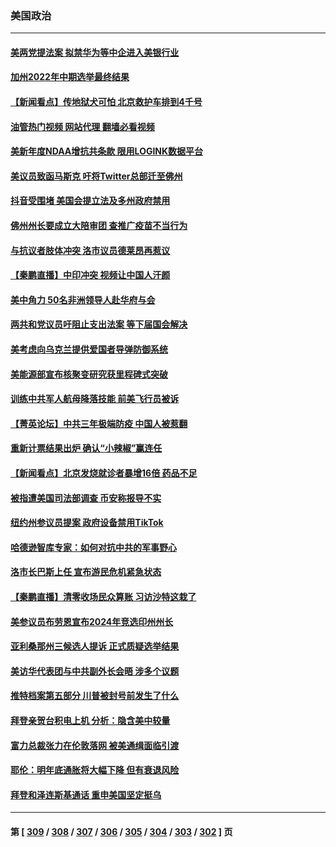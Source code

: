 ### 美国政治
---
#### [美两党提法案 拟禁华为等中企进入美银行业](../../pages/ncid1078159/n13884752.md?12150045) 
#### [加州2022年中期选举最终结果](../../pages/ncid1078159/n13884433.md?12150045) 
#### [【新闻看点】传地狱犬可怕 北京救护车排到4千号](../../pages/ncid1078159/n13884197.md?12150045) 
#### [油管热门视频 网站代理 翻墙必看视频](http://138.2.39.72:81/youtube.html?epic-marker?12150045)
#### [美新年度NDAA增抗共条款 限用LOGINK数据平台](../../pages/ncid1078159/n13884395.md?12150045) 
#### [美议员致函马斯克 吁将Twitter总部迁至佛州](../../pages/ncid1078159/n13884292.md?12150045) 
#### [抖音受围堵 美国会提立法及多州政府禁用](../../pages/ncid1078159/n13884105.md?12150045) 
#### [佛州州长要成立大陪审团 查推广疫苗不当行为](../../pages/ncid1078159/n13884190.md?12150045) 
#### [与抗议者肢体冲突 洛市议员德莱昂再惹议](../../pages/ncid1078159/n13884239.md?12150045) 
#### [【秦鹏直播】中印冲突 视频让中国人汗颜](../../pages/ncid1078159/n13884202.md?12150045) 
#### [美中角力 50名非洲领导人赴华府与会](../../pages/ncid1078159/n13884156.md?12150045) 
#### [两共和党议员吁阻止支出法案 等下届国会解决](../../pages/ncid1078159/n13884121.md?12150045) 
#### [美考虑向乌克兰提供爱国者导弹防御系统](../../pages/ncid1078159/n13884175.md?12150045) 
#### [美能源部宣布核聚变研究获里程碑式突破](../../pages/ncid1078159/n13884133.md?12150045) 
#### [训练中共军人航母降落技能 前美飞行员被诉](../../pages/ncid1078159/n13884100.md?12150045) 
#### [【菁英论坛】中共三年极端防疫 中国人被惹翻](../../pages/ncid1078159/n13884103.md?12150045) 
#### [重新计票结果出炉 确认“小辣椒”赢连任](../../pages/ncid1078159/n13884101.md?12150045) 
#### [【新闻看点】北京发烧就诊者暴增16倍 药品不足](../../pages/ncid1078159/n13883552.md?12150045) 
#### [被指遭美国司法部调查 币安称报导不实](../../pages/ncid1078159/n13883653.md?12150045) 
#### [纽约州参议员提案 政府设备禁用TikTok](../../pages/ncid1078159/n13883733.md?12150045) 
#### [哈德逊智库专家：如何对抗中共的军事野心](../../pages/ncid1078159/n13883608.md?12150045) 
#### [洛市长巴斯上任 宣布游民危机紧急状态](../../pages/ncid1078159/n13883685.md?12150045) 
#### [【秦鹏直播】清零收场民众算账 习访沙特这栽了](../../pages/ncid1078159/n13883473.md?12150045) 
#### [美参议员布劳恩宣布2024年竞选印州州长](../../pages/ncid1078159/n13883499.md?12150045) 
#### [亚利桑那州三候选人提诉 正式质疑选举结果](../../pages/ncid1078159/n13883476.md?12150045) 
#### [美访华代表团与中共副外长会晤 涉多个议题](../../pages/ncid1078159/n13883443.md?12150045) 
#### [推特档案第五部分 川普被封号前发生了什么](../../pages/ncid1078159/n13883474.md?12150045) 
#### [拜登亲贺台积电上机 分析：隐含美中较量](../../pages/ncid1078159/n13883456.md?12150045) 
#### [富力总裁张力在伦敦落网 被美通缉面临引渡](../../pages/ncid1078159/n13883423.md?12150045) 
#### [耶伦：明年底通胀将大幅下降 但有衰退风险](../../pages/ncid1078159/n13883402.md?12150045) 
#### [拜登和泽连斯基通话 重申美国坚定挺乌](../../pages/ncid1078159/n13883414.md?12150045) 

---
#### 第 [ [309](./309.md?12150045) / [308](./308.md?12150045) / [307](./307.md?12150045) / [306](./306.md?12150045) / [305](./305.md?12150045) / [304](./304.md?12150045) / [303](./303.md?12150045) / [302](./302.md?12150045) ] 页
